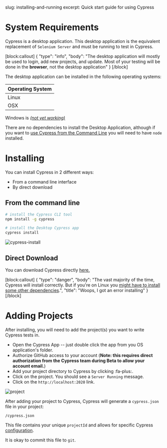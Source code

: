 slug: installing-and-running
excerpt: Quick start guide for using Cypress

# System Requirements

Cypress is a desktop application. This desktop application is the equivalent replacement of `Selenium Server` and must be running to test in Cypress.


[block:callout]
{
  "type": "info",
  "body": "The desktop application will mostly be used to login, add new projects, and update. Most of your testing will be done in the **browser**, not the desktop application"
}
[/block]

The desktop application can be installed in the following operating systems:

| Operating System |
| ------ |
| Linux |
| OSX |

Windows is [*(not yet working)*](https://github.com/cypress-io/cypress/issues/74)

There are no dependencies to install the Desktop Application, although if you want to [use Cypress from the Command Line](https://github.com/cypress-io/cypress-cli) you will need to have `node` installed.

# Installing

You can install Cypress in 2 different ways:
* From a command line interface
* By direct download

## From the command line

```bash
# install the Cypress CLI tool
npm install -g cypress

# install the Desktop Cypress app
cypress install
```

![cypress-install](https://cloud.githubusercontent.com/assets/1268976/9279271/5c3826ba-4284-11e5-969b-91b0c27a8dee.gif)

## Direct Download

You can download Cypress directly [here.](http://download.cypress.io/latest)

[block:callout]
{
  "type": "danger",
  "body": "The vast majority of the time, Cypress will install correctly. But if you're on Linux you [might have to install some other dependencies](http://on.cypress.io/guides/troubleshooting#installation).",
  "title": "Woops, I got an error installing"
}
[/block]

# Adding Projects

After installing, you will need to add the project(s) you want to write Cypress tests in.

* Open the Cypress App -- just double click the app from you OS application's folder.
* Authorize GitHub access to your account (**Note: this requires direct authorization from the Cypress team during Beta to allow your account email.**)
* Add your project directory to Cypress by clicking :fa-plus:.
* Click on the project. You should see a `Server Running` message.
* Click on the `http://localhost:2020` link.

![project](https://cloud.githubusercontent.com/assets/1268976/9286780/adad94b8-42c9-11e5-9a67-df7abb87fac0.gif)

After adding your project to Cypress, Cypress will generate a `cypress.json` file in your project:

```
/cypress.json
```

This file contains your unique `projectId` and allows for specific Cypress [configuration](http://on.cypress.io/guides/configuration).

It is okay to commit this file to `git`.
